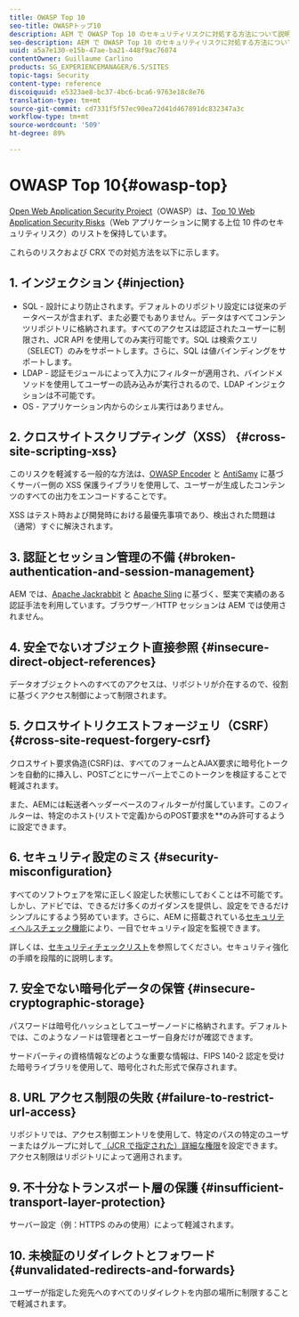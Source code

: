 ```yaml
---
title: OWASP Top 10
seo-title: OWASPトップ10
description: AEM で OWASP Top 10 のセキュリティリスクに対処する方法について説明します。
seo-description: AEM で OWASP Top 10 のセキュリティリスクに対処する方法について説明します。
uuid: a5a7e130-e15b-47ae-ba21-448f9ac76074
contentOwner: Guillaume Carlino
products: SG_EXPERIENCEMANAGER/6.5/SITES
topic-tags: Security
content-type: reference
discoiquuid: e5323ae8-bc37-4bc6-bca6-9763e18c8e76
translation-type: tm+mt
source-git-commit: cd7331f5f57ec90ea72d41d467891dc832347a3c
workflow-type: tm+mt
source-wordcount: '509'
ht-degree: 89%

---
```



# OWASP Top 10{#owasp-top}

[Open Web Application Security Project](https://www.owasp.org)（OWASP）は、[Top 10 Web Application Security Risks](https://www.owasp.org/index.php/OWASP_Top_Ten_Project)（Web アプリケーションに関する上位 10 件のセキュリティリスク）のリストを保持しています。

これらのリスクおよび CRX での対処方法を以下に示します。

## 1. インジェクション  {#injection}

* SQL - 設計により防止されます。デフォルトのリポジトリ設定には従来のデータベースが含まれず、また必要でもありません。データはすべてコンテンツリポジトリに格納されます。すべてのアクセスは認証されたユーザーに制限され、JCR API を使用してのみ実行可能です。SQL は検索クエリ（SELECT）のみをサポートします。さらに、SQL は値バインディングをサポートします。
* LDAP - 認証モジュールによって入力にフィルターが適用され、バインドメソッドを使用してユーザーの読み込みが実行されるので、LDAP インジェクションは不可能です。
* OS - アプリケーション内からのシェル実行はありません。

## 2. クロスサイトスクリプティング（XSS）  {#cross-site-scripting-xss}

このリスクを軽減する一般的な方法は、[OWASP Encoder](https://www.owasp.org/index.php/OWASP_Java_Encoder_Project) と [AntiSamy](https://www.owasp.org/index.php/Category:OWASP_AntiSamy_Project) に基づくサーバー側の XSS 保護ライブラリを使用して、ユーザーが生成したコンテンツのすべての出力をエンコードすることです。

XSS はテスト時および開発時における最優先事項であり、検出された問題は（通常）すぐに解決されます。

## 3. 認証とセッション管理の不備 {#broken-authentication-and-session-management}

AEM では、[Apache Jackrabbit](https://jackrabbit.apache.org/) と [Apache Sling](https://sling.apache.org/) に基づく、堅実で実績のある認証手法を利用しています。ブラウザー／HTTP セッションは AEM では使用されません。

## 4. 安全でないオブジェクト直接参照 {#insecure-direct-object-references}

データオブジェクトへのすべてのアクセスは、リポジトリが介在するので、役割に基づくアクセス制御によって制限されます。

## 5. クロスサイトリクエストフォージェリ（CSRF）  {#cross-site-request-forgery-csrf}

クロスサイト要求偽造(CSRF)は、すべてのフォームとAJAX要求に暗号化トークンを自動的に挿入し、POSTごとにサーバー上でこのトークンを検証することで軽減されます。

また、AEMには転送者ヘッダーベースのフィルターが付属しています。このフィルターは、特定のホスト(リストで定義)からのPOST要求を&#x200B;**&#x200B;のみ許可するように設定できます。

## 6. セキュリティ設定のミス {#security-misconfiguration}

すべてのソフトウェアを常に正しく設定した状態にしておくことは不可能です。しかし、アドビでは、できるだけ多くのガイダンスを提供し、設定をできるだけシンプルにするよう努めています。さらに、AEM に搭載されている[セキュリティヘルスチェック機能](/help/sites-administering/operations-dashboard.md)により、一目でセキュリティ設定を監視できます。

詳しくは、[セキュリティチェックリスト](/help/sites-administering/security-checklist.md)を参照してください。セキュリティ強化の手順を段階的に説明します。

## 7. 安全でない暗号化データの保管 {#insecure-cryptographic-storage}

パスワードは暗号化ハッシュとしてユーザーノードに格納されます。デフォルトでは、このようなノードは管理者とユーザー自身だけが確認できます。

サードパーティの資格情報などのような重要な情報は、FIPS 140-2 認定を受けた暗号ライブラリを使用して、暗号化された形式で保存されます。

## 8. URL アクセス制限の失敗  {#failure-to-restrict-url-access}

リポジトリでは、アクセス制御エントリを使用して、特定のパスの特定のユーザーまたはグループに対して[（JCR で指定された）詳細な権限](https://docs.adobe.com/content/docs/en/spec/jcr/2.0/16_Access_Control_Management.html)を設定できます。アクセス制限はリポジトリによって適用されます。

## 9. 不十分なトランスポート層の保護 {#insufficient-transport-layer-protection}

サーバー設定（例：HTTPS のみの使用）によって軽減されます。

## 10. 未検証のリダイレクトとフォワード {#unvalidated-redirects-and-forwards}

ユーザーが指定した宛先へのすべてのリダイレクトを内部の場所に制限することで軽減されます。

